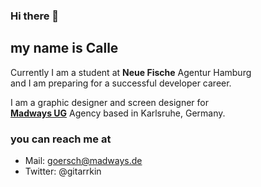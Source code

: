 ### Hi there 👋

## my name is Calle

Currently I am a student at **Neue Fische** Agentur Hamburg  <br> and I am preparing for a successful developer career.

<!--
<img src="https://www.madways.de/assets/images/carl_martin_goersch.jpg" width="200" />
-->

I am a graphic designer and screen designer for <br>
[**Madways UG**](https://www.madways.de/) Agency based in Karlsruhe, Germany.

### you can reach me at 
- Mail: goersch@madways.de
- Twitter: @gitarrkin


<!--
- 🔭 I’m currently working on ...
- 🌱 I’m currently learning ...
- 👯 I’m looking to collaborate on ...
- 🤔 I’m looking for help with ...
- 💬 Ask me about ...
- 📫 How to reach me: ...
- 😄 Pronouns: ...
- ⚡ Fun fact: ...
-->
